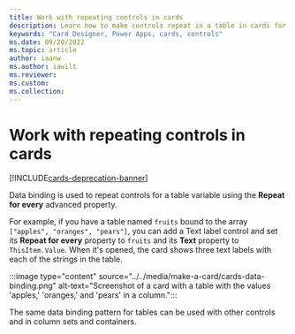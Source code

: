 ```yaml
---
title: Work with repeating controls in cards
description: Learn how to make controls repeat in a table in cards for Microsoft Power Apps.
keywords: "Card Designer, Power Apps, cards, controls"
ms.date: 09/20/2022
ms.topic: article
author: iaanw
ms.author: iawilt
ms.reviewer: 
ms.custom: 
ms.collection: 
---
```


# Work with repeating controls in cards

[!INCLUDE[cards-deprecation-banner](~/includes/cards-deprecation-notice.md)]

Data binding is used to repeat controls for a table variable using the **Repeat for every** advanced property.

For example, if you have a table named `fruits` bound to the array `["apples", "oranges", "pears"]`, you can add a Text label control and set its **Repeat for every** property to `fruits` and its **Text** property to `ThisItem.Value`. When it's opened, the card shows three text labels with each of the strings in the table.

   :::image type="content" source="../../media/make-a-card/cards-data-binding.png" alt-text="Screenshot of a card with a table with the values 'apples,' 'oranges,' and 'pears' in a column.":::

The same data binding pattern for tables can be used with other controls and in column sets and containers.

